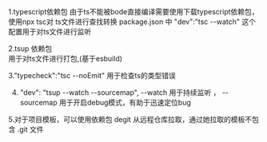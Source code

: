 
1.typescript依赖包
    由于ts不能被bode直接编译需要使用下载typescript依赖包，使用npx tsc对  ts文件进行查找转换
package.json 中 "dev":"tsc --watch"  这个配置用于对ts文件进行监听

2.tsup 依赖包  
    用于对ts文件进行打包,(基于esbuild)

3."typecheck":"tsc --noEmit"
  用于检查ts的类型错误

4. "dev": "tsup --watch --sourcemap",
    --watch 用于持续监听 ， --sourcemap 用于开启debug模式，有助于迅速定位bug

5.对于项目模板，可以使用依赖包 degit 从远程仓库拉取，通过她拉取的模板不包含 .git 文件